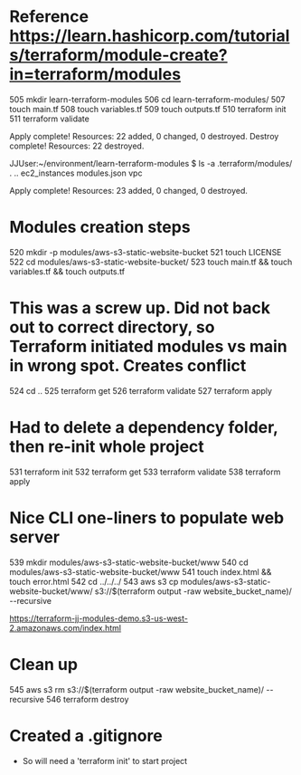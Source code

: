 # Reference  https://learn.hashicorp.com/tutorials/terraform/module-create?in=terraform/modules
  505  mkdir learn-terraform-modules
  506  cd learn-terraform-modules/
  507  touch main.tf
  508  touch variables.tf
  509  touch outputs.tf
  510  terraform init
  511  terraform validate
  
  Apply complete! Resources: 22 added, 0 changed, 0 destroyed.
  Destroy complete! Resources: 22 destroyed.
  
JJUser:~/environment/learn-terraform-modules $ ls -a .terraform/modules/
.  ..  ec2_instances  modules.json  vpc

Apply complete! Resources: 23 added, 0 changed, 0 destroyed.

# Modules creation steps
  520  mkdir -p modules/aws-s3-static-website-bucket
  521  touch LICENSE
  522  cd modules/aws-s3-static-website-bucket/
  523  touch main.tf && touch variables.tf && touch outputs.tf
  
# This was a screw up. Did not back out to correct directory, so Terraform initiated modules vs main in wrong spot. Creates conflict
  524  cd ..
  525  terraform get
  526  terraform validate
  527  terraform apply
# Had to delete a dependency folder, then re-init whole project
  531  terraform init
  532  terraform get
  533  terraform validate
  538  terraform apply
  
# Nice CLI one-liners to populate web server
  539  mkdir modules/aws-s3-static-website-bucket/www
  540  cd modules/aws-s3-static-website-bucket/www
  541  touch index.html && touch error.html
  542  cd ../../../
  543  aws s3 cp modules/aws-s3-static-website-bucket/www/ s3://$(terraform output -raw website_bucket_name)/ --recursive
  
https://terraform-jj-modules-demo.s3-us-west-2.amazonaws.com/index.html

# Clean up
  545  aws s3 rm s3://$(terraform output -raw website_bucket_name)/ --recursive
  546  terraform destroy

# Created a .gitignore
- So will need a 'terraform init' to start project